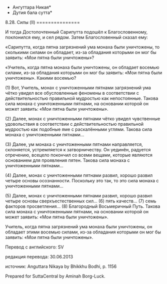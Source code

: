 * Ангуттара Никая*
* Дутия бала сутта*

8\.28\. Силы \(II\)
\=\=\=\=\=\=\=\=\=\=\=\=\=\=\=

И тогда Достопочтенный Сарипутта подошёл к Благословенному, поклонился ему, и сел рядом\. Затем Благословенный сказал ему:

«Сарипутта, когда пятна загрязнений ума монаха были уничтожены, то сколькими силами он обладает, из\-за обладания которыми он мог бы заявить: «Мои пятна были уничтожены»?

«Учитель, когда пятна монаха были уничтожены, он обладает восемью силами, из\-за обладания которыми он мог бы заявить: «Мои пятна были уничтожены»\. Какими восемью?

\(1\) Вот, Учитель, монах с уничтоженными пятнами загрязнений ума чётко увидел все обусловленные феномены в соответствии с действительностью правильной мудростью как непостоянные\. Такова сила монаха с уничтоженными пятнами, на основании которой он может заявить: «Мои пятна были уничтожены»\.

\(2\) Далее, монах с уничтоженными пятнами чётко увидел чувственные удовольствия в соответствии с действительностью правильной мудростью как подобные яме с раскалёнными углями\. Такова сила монаха с уничтоженными пятнами…

\(3\) Далее, ум монаха с уничтоженными пятнами направляется, склоняется, устремляется к затворничеству\. Он уединён, радуется отречению, всецело покончил со всеми вещами, которые являются основанием для проявления пятен\. Такова сила монаха с уничтоженными пятнами…

\(4\) Далее, монах с уничтоженными пятнами развил, хорошо развил четыре основы осознанности\. Поскольку это так, то это сила монаха с уничтоженными пятнами…

\(5\) Далее, монах с уничтоженными пятнами развил, хорошо развил четыре основы сверхъестественных сил… \(6\) пять качеств… \(7\) семь факторов просветления… \(8\) Благородный Восьмеричный Путь\. Такова сила монаха с уничтоженными пятнами, на основании которой он может заявить: «Мои пятна были уничтожены»\.

Учитель, когда пятна загрязнений ума монаха были уничтожены, он обладает этими восемью силами, из\-за обладания которыми он мог бы заявить: «Мои пятна были уничтожены»\.

Перевод с английского: SV

редакция перевода: 30\.06\.2013

источник: Anguttara Nikaya by Bhikkhu Bodhi, p\. 1156

Prepared for SuttaCentral by Aminah Borg\-Luck\.